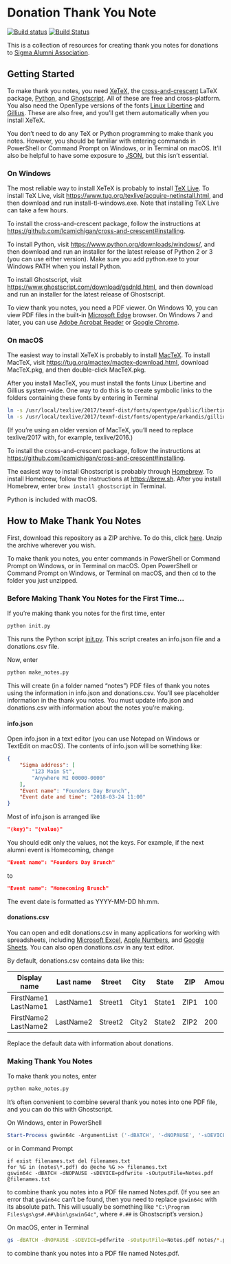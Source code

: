 # Donation Thank You Note

[![Build status](https://ci.appveyor.com/api/projects/status/yrco52v0ay9t50a0?svg=true)](https://ci.appveyor.com/project/lcamichigan/donation-thank-you-note)
[![Build Status](https://travis-ci.org/lcamichigan/donation-thank-you-note.svg?branch=master)](https://travis-ci.org/lcamichigan/donation-thank-you-note)

This is a collection of resources for creating thank you notes for donations to
[Sigma Alumni Association](http://lcamichigan.com).

## Getting Started

To make thank you notes, you need [XeTeX](http://xetex.sourceforge.net), the
[cross-and-crescent](https://github.com/lcamichigan/cross-and-crescent)
LaTeX package, [Python](https://www.python.org), and
[Ghostscript](https://www.ghostscript.com). All of these are free and
cross-platform. You also need the OpenType versions of the fonts
[Linux Libertine](http://www.linuxlibertine.org) and
[Gillius](http://arkandis.tuxfamily.org/adffonts.html). These are also free, and
you’ll get them automatically when you install XeTeX.

You don’t need to do any TeX or Python programming to make thank you notes.
However, you should be familiar with entering commands in PowerShell or Command
Prompt on Windows, or in Terminal on macOS. It’ll also be helpful to have some
exposure to [JSON](https://en.wikipedia.org/wiki/JSON), but this isn’t
essential.

### On Windows

The most reliable way to install XeTeX is probably to install
[TeX Live](https://www.tug.org/texlive/). To install TeX Live, visit
https://www.tug.org/texlive/acquire-netinstall.html, and then download and run
install-tl-windows.exe. Note that installing TeX Live can take a few hours.

To install the cross-and-crescent package, follow the instructions at
https://github.com/lcamichigan/cross-and-crescent#installing.

To install Python, visit https://www.python.org/downloads/windows/, and then
download and run an installer for the latest release of Python 2 or 3 (you can
use either version). Make sure you add python.exe to your Windows PATH when you
install Python.

To install Ghostscript, visit https://www.ghostscript.com/download/gsdnld.html,
and then download and run an installer for the latest release of Ghostscript.

To view thank you notes, you need a PDF viewer. On Windows 10, you can view PDF
files in the built-in
[Microsoft Edge](https://www.microsoft.com/en-us/windows/microsoft-edge)
browser. On Windows 7 and later, you can use
[Adobe Acrobat Reader](https://get.adobe.com/reader/) or
[Google Chrome](https://www.google.com/chrome/).

### On macOS

The easiest way to install XeTeX is probably to install
[MacTeX](https://www.tug.org/mactex/). To install MacTeX, visit
https://tug.org/mactex/mactex-download.html, download MacTeX.pkg, and then
double-click MacTeX.pkg.

After you install MacTeX, you must install the fonts Linux Libertine and Gillius
system-wide. One way to do this is to create symbolic links to the folders
containing these fonts by entering in Terminal

``` sh
ln -s /usr/local/texlive/2017/texmf-dist/fonts/opentype/public/libertine ~/Library/Fonts/libertine
ln -s /usr/local/texlive/2017/texmf-dist/fonts/opentype/arkandis/gillius ~/Library/Fonts/gillius
```

(If you’re using an older version of MacTeX, you’ll need to replace texlive/2017
with, for example, texlive/2016.)

To install the cross-and-crescent package, follow the instructions at
https://github.com/lcamichigan/cross-and-crescent#installing.

The easiest way to install Ghostscript is probably through
[Homebrew](https://brew.sh). To install Homebrew, follow the instructions at
https://brew.sh. After you install Homebrew, enter `brew install ghostscript` in
Terminal.

Python is included with macOS.

## How to Make Thank You Notes

First, download this repository as a ZIP archive. To do this, click
[here](https://github.com/lcamichigan/donation-thank-you-note/archive/master.zip).
Unzip the archive wherever you wish.

To make thank you notes, you enter commands in PowerShell or Command Prompt on
Windows, or in Terminal on macOS. Open PowerShell or Command Prompt on Windows,
or Terminal on macOS, and then `cd` to the folder you just unzipped.

### Before Making Thank You Notes for the First Time…

If you’re making thank you notes for the first time,  enter

```sh
python init.py
```

This runs the Python script [init.py](init.py). This script creates an info.json
file and a donations.csv file.

Now, enter

```sh
python make_notes.py
```

This will create (in a folder named “notes”) PDF files of thank you notes using
the information in info.json and donations.csv. You’ll see placeholder
information in the thank you notes. You must update info.json and donations.csv
with information about the notes you’re making.

#### info.json

Open info.json in a text editor (you can use Notepad on Windows or TextEdit on
macOS). The contents of info.json will be something like:

```json
{
    "Sigma address": [
        "123 Main St",
        "Anywhere MI 00000-0000"
    ],
    "Event name": "Founders Day Brunch",
    "Event date and time": "2018-03-24 11:00"
}
```

Most of info.json is arranged like

```json
"⟨key⟩": "⟨value⟩"
```

You should edit only the values, not the keys. For example, if the next alumni
event is Homecoming, change

```json
"Event name": "Founders Day Brunch"
```

to

```json
"Event name": "Homecoming Brunch"
```

The event date is formatted as YYYY-MM-DD hh:mm.

#### donations.csv

You can open and edit donations.csv in many applications for working with
spreadsheets, including
[Microsoft Excel](https://products.office.com/en-us/excel),
[Apple Numbers](https://www.apple.com/numbers/), and
[Google Sheets](https://www.google.com/sheets/about/). You can also open
donations.csv in any text editor.

By default, donations.csv contains data like this:

Display name         | Last name | Street  | City  | State  | ZIP  | Amount
---------------------|-----------|---------|-------|--------|------|-------
FirstName1 LastName1 | LastName1 | Street1 | City1 | State1 | ZIP1 | 100
FirstName2 LastName2 | LastName2 | Street2 | City2 | State2 | ZIP2 | 200

Replace the default data with information about donations.

### Making Thank You Notes

To make thank you notes, enter

```sh
python make_notes.py
```

It’s often convenient to combine several thank you notes into one PDF file, and
you can do this with Ghostscript.

On Windows, enter in PowerShell

```powershell
Start-Process gswin64c -ArgumentList ('-dBATCH', '-dNOPAUSE', '-sDEVICE=pdfwrite', '-sOutputFile=Notes.pdf' + $(ForEach ($file in Get-ChildItem -Path notes\*.pdf) { 'notes\' + $file.Name }))
```

or in Command Prompt

```batch
if exist filenames.txt del filenames.txt
for %G in (notes\*.pdf) do @echo %G >> filenames.txt
gswin64c -dBATCH -dNOPAUSE -sDEVICE=pdfwrite -sOutputFile=Notes.pdf @filenames.txt
```

to combine thank you notes into a PDF file named Notes.pdf. (If you see an error
that `gswin64c` can’t be found, then you need to replace `gswin64c` with its
absolute path. This will usually be something like
`"C:\Program Files\gs\gs#.##\bin\gswin64c"`, where `#.##` is Ghostscript’s
version.)

On macOS, enter in Terminal

```sh
gs -dBATCH -dNOPAUSE -sDEVICE=pdfwrite -sOutputFile=Notes.pdf notes/*.pdf
```

to combine thank you notes into a PDF file named Notes.pdf.
